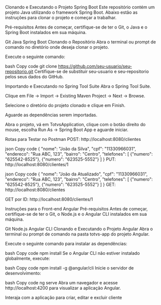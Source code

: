 Clonando e Executando o Projeto Spring Boot
Este repositório contém um projeto Java utilizando o framework Spring Boot. Abaixo estão as instruções para clonar o projeto e começar a trabalhar.

Pré-requisitos
Antes de começar, certifique-se de ter o Git, o Java e o Spring Boot instalados em sua máquina.

Git
Java
Spring Boot
Clonando o Repositório
Abra o terminal ou prompt de comando no diretório onde deseja clonar o projeto.

Execute o seguinte comando:

bash
Copy code
git clone https://github.com/seu-usuario/seu-repositorio.git
Certifique-se de substituir seu-usuario e seu-repositorio pelos seus dados do GitHub.

Importando e Executando no Spring Tool Suite
Abra o Spring Tool Suite.

Clique em File -> Import -> Existing Maven Project -> Next -> Browse.

Selecione o diretório do projeto clonado e clique em Finish.

Aguarde as dependências serem importadas.

Abra o projeto, vá em TotvsApplication, clique com o botão direito do mouse, escolha Run As -> Spring Boot App e aguarde iniciar.

Rotas para Testar no Postman
POST: http://localhost:8080/clientes

json
Copy code
{
  "nome": "João da Silva",
  "cpf": "11330966031",
  "endereco": "Rua ABC, 123",
  "bairro": "Centro",
  "telefones": [
    {"numero": "625542-8525"},
    {"numero": "623525-5552"}
  ]
}
PUT: http://localhost:8080/clientes/1

json
Copy code
{
  "nome": "João da Atualizado",
  "cpf": "11330966031",
  "endereco": "Rua ABC, 123",
  "bairro": "Centro",
  "telefones": [
    {"numero": "625542-8525"},
    {"numero": "623525-5552"}
  ]
}
GET: http://localhost:8080/clientes

GET por ID: http://localhost:8080/clientes/1

Instruções para o Front-end Angular
Pré-requisitos
Antes de começar, certifique-se de ter o Git, o Node.js e o Angular CLI instalados em sua máquina.

Git
Node.js
Angular CLI
Clonando e Executando o Projeto Angular
Abra o terminal ou prompt de comando na pasta totvs-app do projeto Angular.

Execute o seguinte comando para instalar as dependências:

bash
Copy code
npm install
Se o Angular CLI não estiver instalado globalmente, execute:

bash
Copy code
npm install -g @angular/cli
Inicie o servidor de desenvolvimento:

bash
Copy code
ng serve
Abra um navegador e acesse http://localhost:4200 para visualizar a aplicação Angular.

Interaja com a aplicação para criar, editar e excluir cliente